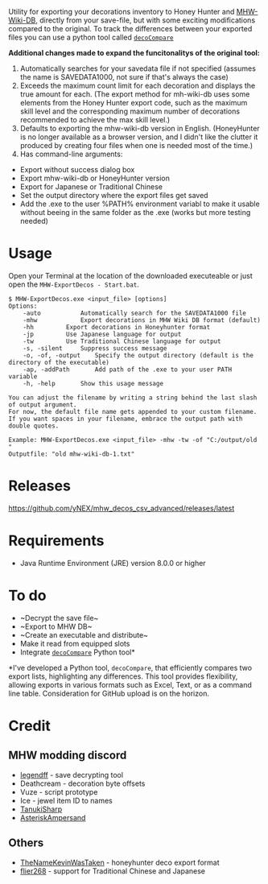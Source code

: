 Utility for exporting your decorations inventory to Honey Hunter and [MHW-Wiki-DB](https://mhw.wiki-db.com/sim/?hl=en), directly from your save-file, but with some exciting modifications compared to the original. To track the differences between your exported files you can use a python tool called [`decoCompare`](https://github.com/yNEX/MHW_decoExportCompare)

**Additional changes made to expand the funcitonalitys of the original tool:**
1. Automatically searches for your savedata file if not specified (assumes the name is SAVEDATA1000, not sure if that's always the case)
2. Exceeds the maximum count limit for each decoration and displays the true amount for each. (The export method for mh-wiki-db uses some elements from the Honey Hunter export code, such as the maximum skill level and the corresponding maximum number of decorations recommended to achieve the max skill level.)
3. Defaults to exporting the mhw-wiki-db version in English. (HoneyHunter is no longer available as a browser version, and I didn't like the clutter it produced by creating four files when one is needed most of the time.)
4. Has command-line arguments:
- Export without success dialog box
- Export mhw-wiki-db or HoneyHunter version
- Export for Japanese or Traditional Chinese
- Set the output directory where the export files get saved
- Add the .exe to the user %PATH% environment variabl to make it usable without beeing in the same folder as the .exe (works but more testing needed)

# Usage 
Open your Terminal at the location of the downloaded executeable or just open the `MHW-ExportDecos - Start.bat`.
```
$ MHW-ExportDecos.exe <input_file> [options]
Options:
	-auto			Automatically search for the SAVEDATA1000 file
	-mhw			Export decorations in MHW Wiki DB format (default)
	-hh			Export decorations in Honeyhunter format
	-jp			Use Japanese language for output
	-tw			Use Traditional Chinese language for output
	-s, -silent		Suppress success message
	-o, -of, -output	Specify the output directory (default is the directory of the executable)
	-ap, -addPath		Add path of the .exe to your user PATH variable
	-h, -help		Show this usage message

You can adjust the filename by writing a string behind the last slash of output argument.
For now, the default file name gets appended to your custom filename.
If you want spaces in your filename, embrace the output path with double quotes.

Example: MHW-ExportDecos.exe <input_file> -mhw -tw -of "C:/output/old "
Outputfile: "old mhw-wiki-db-1.txt"
```
# Releases
https://github.com/yNEX/mhw_decos_csv_advanced/releases/latest


# Requirements
* Java Runtime Environment (JRE) version 8.0.0 or higher


# To do
* ~Decrypt the save file~
* ~Export to MHW DB~
* ~Create an executable and distribute~
* Make it read from equipped slots
* Integrate [`decoCompare`](https://github.com/yNEX/MHW_decoExportCompare) Python tool*

*I've developed a Python tool, `decoCompare`, that efficiently compares two export lists, highlighting any differences. This tool provides flexibility, allowing exports in various formats such as Excel, Text, or as a command line table. Consideration for GitHub upload is on the horizon.


# Credit
## MHW modding discord
* [legendff](https://github.com/LEGENDFF/mhw-Savecrypt) - save decrypting tool
* Deathcream - decoration byte offsets
* Vuze - script prototype
* Ice - jewel item ID to names
* [TanukiSharp](https://github.com/TanukiSharp/MHWSaveUtils)
* [AsteriskAmpersand](https://github.com/AsteriskAmpersand/MHW-Save-Editor)
## Others
* [TheNameKevinWasTaken](https://github.com/TheNameKevinWasTaken/mhw-deco-exporter) - honeyhunter deco export format
* [flier268](https://github.com/flier268) - support for Traditional Chinese and Japanese
